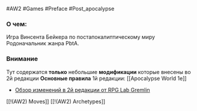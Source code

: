 #AW2  #Games #Preface #Post_apocalypse

### О чем:
Игра Винсента Бейкера по постапокалиптическому миру
Родоначальник жанра PbtA.


### Внимание
Тут содержатся **только** небольшие **модификации** которые внесены во 2й редакции
**Основные правила** 1й редакции: [[Apocalypse World 1e]]

- [Обзор изменений в 2й редакции от RPG Lab Gremlin](https://telegra.ph/Apocalypse-World-editions-whats-new-04-14)

[[!(AW2) Moves]]
[[!(AW2) Archetypes]]